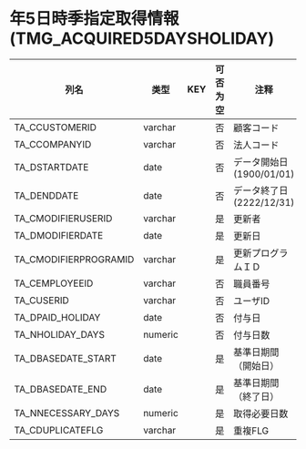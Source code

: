 # 年5日時季指定取得情報(TMG_ACQUIRED5DAYSHOLIDAY)
| 列名   | 类型   | KEY  | 可否为空 | 注释   |
| ---- | ---- | ---- | ---- | ---- |
|TA_CCUSTOMERID|varchar||否|顧客コード|
|TA_CCOMPANYID|varchar||否|法人コード|
|TA_DSTARTDATE|date||否|データ開始日 (1900/01/01)|
|TA_DENDDATE|date||否|データ終了日 (2222/12/31)|
|TA_CMODIFIERUSERID|varchar||是|更新者|
|TA_DMODIFIERDATE|date||是|更新日|
|TA_CMODIFIERPROGRAMID|varchar||是|更新プログラムＩＤ|
|TA_CEMPLOYEEID|varchar||否|職員番号|
|TA_CUSERID|varchar||否|ユーザID|
|TA_DPAID_HOLIDAY|date||否|付与日|
|TA_NHOLIDAY_DAYS|numeric||否|付与日数|
|TA_DBASEDATE_START|date||是|基準日期間（開始日）|
|TA_DBASEDATE_END|date||是|基準日期間（終了日）|
|TA_NNECESSARY_DAYS|numeric||是|取得必要日数|
|TA_CDUPLICATEFLG|varchar||是|重複FLG|
